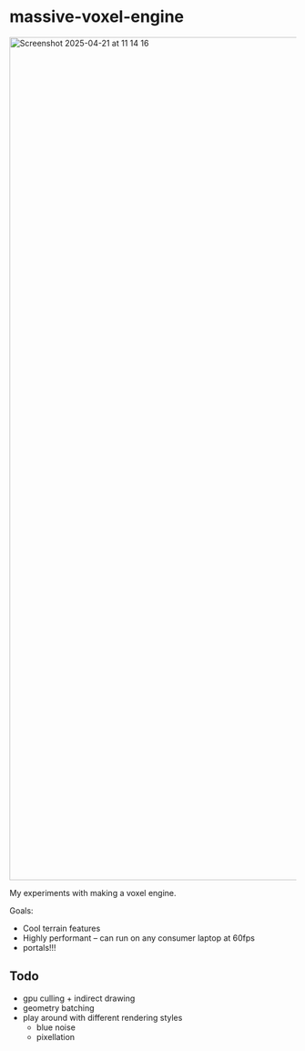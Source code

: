 # massive-voxel-engine

<img width="1481" alt="Screenshot 2025-04-21 at 11 14 16" src="https://github.com/user-attachments/assets/45abf027-e641-4030-933b-eb5bc2261756" />

My experiments with making a voxel engine.

Goals:
- Cool terrain features
- Highly performant – can run on any consumer laptop at 60fps
- portals!!!

## Todo
- gpu culling + indirect drawing
- geometry batching
- play around with different rendering styles
    - blue noise
    - pixellation
